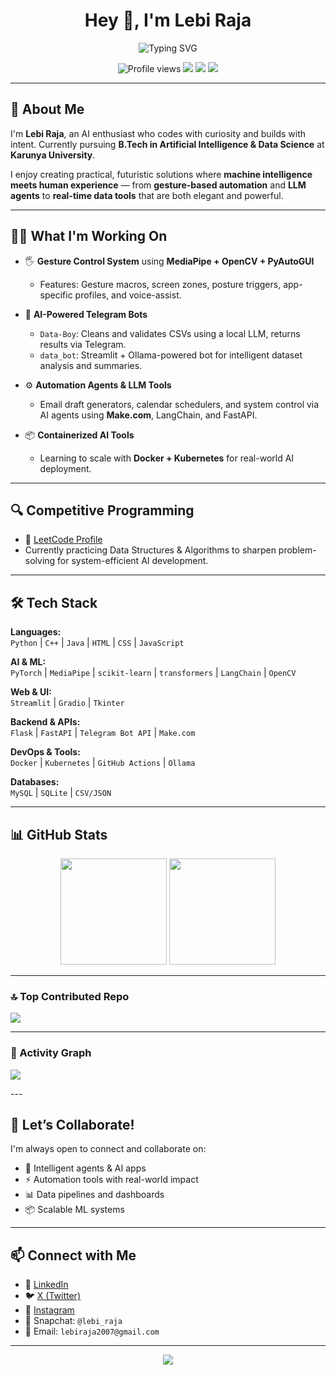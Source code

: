 <h1 align="center">Hey 👋, I'm Lebi Raja</h1>

<p align="center">
  <img src="https://readme-typing-svg.herokuapp.com?font=Fira+Code&weight=600&size=22&pause=1000&center=true&vCenter=true&width=440&lines=AI+%7C+Data+Science+%7C+LLMs+Explorer;Gesture+Control+%7C+Streamlit+Apps+%7C+Bot+Developer;Building+intelligent+tech+with+human+touch" alt="Typing SVG" />
</p>

<p align="center">
  <img src="https://komarev.com/ghpvc/?username=lebiraja&style=flat-square&color=blueviolet" alt="Profile views" />
  <a href="https://leetcode.com/u/6hT5EEP40r/"><img src="https://img.shields.io/badge/LeetCode-Lebi_Raja-orange?style=flat-square&logo=leetcode" /></a>
  <a href="https://www.linkedin.com/in/lebi-raja-c-480b02322/"><img src="https://img.shields.io/badge/LinkedIn-Lebi_Raja-blue?style=flat-square&logo=linkedin" /></a>
  <img src="https://img.shields.io/github/followers/lebiraja?style=flat-square&label=GitHub&logo=github" />
</p>


---

## 🚀 About Me

I'm **Lebi Raja**, an AI enthusiast who codes with curiosity and builds with intent. Currently pursuing **B.Tech in Artificial Intelligence & Data Science** at **Karunya University**.  

I enjoy creating practical, futuristic solutions where **machine intelligence meets human experience** — from **gesture-based automation** and **LLM agents** to **real-time data tools** that are both elegant and powerful.

---

## 👨‍💻 What I'm Working On

- 🖐️ **Gesture Control System** using **MediaPipe + OpenCV + PyAutoGUI**  
  - Features: Gesture macros, screen zones, posture triggers, app-specific profiles, and voice-assist.
  
- 🤖 **AI-Powered Telegram Bots**  
  - `Data-Boy`: Cleans and validates CSVs using a local LLM, returns results via Telegram.  
  - `data_bot`: Streamlit + Ollama-powered bot for intelligent dataset analysis and summaries.

- ⚙️ **Automation Agents & LLM Tools**  
  - Email draft generators, calendar schedulers, and system control via AI agents using **Make.com**, LangChain, and FastAPI.

- 📦 **Containerized AI Tools**  
  - Learning to scale with **Docker + Kubernetes** for real-world AI deployment.

---

## 🔍 Competitive Programming

- 🧠 [LeetCode Profile](https://leetcode.com/u/6hT5EEP40r/)
- Currently practicing Data Structures & Algorithms to sharpen problem-solving for system-efficient AI development.

---

## 🛠 Tech Stack

**Languages:**  
`Python` | `C++` | `Java` | `HTML` | `CSS` | `JavaScript`

**AI & ML:**  
`PyTorch` | `MediaPipe` | `scikit-learn` | `transformers` | `LangChain` | `OpenCV`

**Web & UI:**  
`Streamlit` | `Gradio` | `Tkinter`

**Backend & APIs:**  
`Flask` | `FastAPI` | `Telegram Bot API` | `Make.com`

**DevOps & Tools:**  
`Docker` | `Kubernetes` | `GitHub Actions` | `Ollama`

**Databases:**  
`MySQL` | `SQLite` | `CSV/JSON`

---

## 📊 GitHub Stats

<p align="center">
  <img src="https://github-readme-stats.vercel.app/api?username=lebiraja&show_icons=true&theme=radical" height="170"/>
  <img src="https://github-readme-stats.vercel.app/api/top-langs/?username=lebiraja&layout=compact&theme=radical" height="170"/>
</p>

---


### 🔝 Top Contributed Repo
![](https://github-contributor-stats.vercel.app/api?username=lebiraja&limit=5&theme=tokyonight&combine_all_yearly_contributions=true)



---

### 🚀 Activity Graph  
<p>
  <img src="https://github-readme-activity-graph.vercel.app/graph?username=lebiraja&bg_color=000000&color=00FFAA&line=00FF90&point=FFFFFF&area=true&hide_border=true" />
</p>
---


## 🤝 Let’s Collaborate!

I'm always open to connect and collaborate on:
- 🤖 Intelligent agents & AI apps  
- ⚡ Automation tools with real-world impact  
- 📊 Data pipelines and dashboards  
- 📦 Scalable ML systems

---

## 📫 Connect with Me

- 🔗 [LinkedIn](https://www.linkedin.com/in/lebi-raja-c-480b02322/)  
- 🐦 [X (Twitter)](https://x.com/lebiraja)  
- 📸 [Instagram](https://instagram.com/lebiraja)  
- 👻 Snapchat: `@lebi_raja`  
- 📧 Email: `lebiraja2007@gmail.com`

---

<p align="center">
  <img src="https://capsule-render.vercel.app/api?type=waving&color=gradient&height=120&section=footer"/>
</p>
